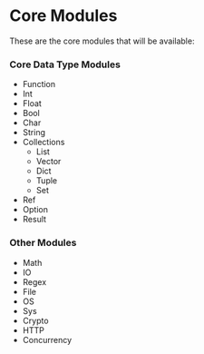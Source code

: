 Core Modules
============
These are the core modules that will be available:
### Core Data Type Modules
- Function
- Int
- Float
- Bool
- Char
- String
- Collections
	- List
	- Vector
	- Dict
	- Tuple
	- Set
- Ref
- Option
- Result

### Other Modules
- Math
- IO
- Regex
- File
- OS
- Sys
- Crypto
- HTTP
- Concurrency